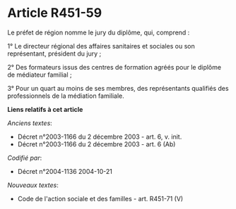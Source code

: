 # Article R451-59

Le préfet de région nomme le jury du diplôme, qui, comprend :

1° Le directeur régional des affaires sanitaires et sociales ou son représentant, président du jury ;

2° Des formateurs issus des centres de formation agréés pour le diplôme de médiateur familial ;

3° Pour un quart au moins de ses membres, des représentants qualifiés des professionnels de la médiation familiale.

**Liens relatifs à cet article**

_Anciens textes_:

  - Décret n°2003-1166 du 2 décembre 2003 - art. 6, v. init.
  - Décret n°2003-1166 du 2 décembre 2003 - art. 6 (Ab)

_Codifié par_:

  - Décret n°2004-1136 2004-10-21

_Nouveaux textes_:

  - Code de l'action sociale et des familles - art. R451-71 (V)
